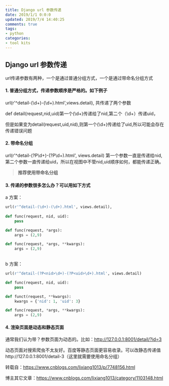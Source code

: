 ```yaml
---
title: Django url 参数传递
date: 2019/1/1 0:0:0
updated: 2019/7/4 14:40:25
comments: true
tags:
- python
categories:
- tool kits
---
```


## Django url 参数传递

url传递参数有两种，一个是通过普通分组方式，一个是通过带命名分组方式

#### 1. 普通分组方式，传递参数顺序是严格的。如下例子

url(r'^detail-(\d+)-(\d+).html',views.detail), 共传递了两个参数

def detail(request,nid,uid)第一个(\d+)传递给了nid,第二个（\d+）传递uid，

但是如果变为detail(request,uid,nid),则第一个(\d+)传递给了uid,所以可能会存在传递错误问题



#### 2. 带命名分组

url(r'^detail-(?P<nid>\d+)-(?P<uid>\d+).html', views.detail) 第一个参数一直是传递给nid,第二个参数一直传递给uid，所以在视图中不管nid,uid顺序如何，都能传递正确。

> **推荐使用带命名分组**



#### 3. 传递的参数很多怎么办？可以用如下方式

a 方案：

```python
url(r'^detail-(\d+)-(\d+).html', views.detail),
                
def func(request, nid, uid):
	pass

def func(request, *args):
	args = (2,9)

def func(request, *args, **kwargs):
	args = (2,9)
　　
```

b 方案：

```python
url(r'^detail-(?P<nid>\d+)-(?P<uid>\d+).html', views.detail)

def func(request, nid, uid):
	pass

def funct(request, **kwargs):
	kwargs = {'nid': 1, 'uid': 3}

def func(request, *args, **kwargs):
	args = (2,9)
```



#### 4. 渲染页面是动态和静态页面

通常我们认为带？参数页面为动态的。比如：http://127.0.0.1:8001/detail/?id=3

动态页面对搜索爬虫不太友好。百度等静态页面更容易收录。可以改静态传递值http://127.0.0.1:8001/detail-3（这里就需要使用命名分组）



转载自：https://www.cnblogs.com/lixiang1013/p/7748156.html

博主其它文章：https://www.cnblogs.com/lixiang1013/category/1103148.html